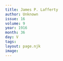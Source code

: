 ```yaml
---
title: James P. Lafferty
author: Unknown
issue: 16
volume: 9
year: 1916
month: 36
day: V
tags:
layout: page.njk
image:
---
```





